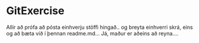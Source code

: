 # GitExercise

Allir að prófa að pósta einhverju stöffi hingað.. og breyta einhverri skrá, eins og að bæta við í þennan readme.md...
Já, maður er aðeins að reyna....
